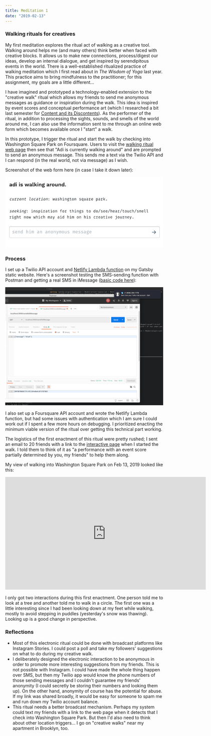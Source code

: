 ```yaml
---
title: Meditation 1
date: "2019-02-13"
---
```


### Walking rituals for creatives

My first meditation explores the ritual act of walking as a creative tool. Walking around helps me (and many others) think better when faced with creative blocks. It allows us to make new connections, process/digest our ideas, develop an internal dialogue, and get inspired by serendipitous events in the world. There is a well-established ritualized practice of walking meditation which I first read about in _The Wisdom of Yoga_ last year. This practice aims to bring mindfulness to the practitioner; for this assignment, my goals are a little different...

I have imagined and prototyped a technology-enabled extension to the "creative walk" ritual which allows my friends to send me anonymous messages as guidance or inspiration during the walk. This idea is inspired by event scores and conceptual performance art (which I researched a bit last semester for [Content and its Discontents](../../content-and-its-discontents/ar-study)). As the performer of the ritual, in addition to processing the sights, sounds, and smells of the world around me, I can also use the information sent to me through an online web form which becomes available once I "start" a walk.

In this prototype, I trigger the ritual and start the walk by checking into Washington Square Park on Foursquare. Users to visit the [walking ritual web page](/projects/electronic-rituals/walking-ritual) then see that "Adi is currently walking around" and are prompted to send an anonymous message. This sends me a text via the Twilio API and I can respond (in the real world, not via message) as I wish.

Screenshot of the web form here (in case I take it down later):

![screenshot](meditation-1-screenshot.png)

### Process

I set up a Twilio API account and [Netlify Lambda function](https://www.netlify.com/docs/functions/) on my Gatsby static website. Here's a screenshot testing the SMS-sending function with Postman and getting a real SMS in iMessage ([basic code here](https://github.com/adidahiya/website/blob/a657573607e6532ccf3c6d9be6d03feecb7eb687/server/functions/sendAdiMessage.js)):

![process-1](meditation-1-process-1.png)

I also set up a Foursquare API account and wrote the Netlify Lambda function, but had some issues with authentication which I am sure I could work out if I spent a few more hours on debugging. I prioritized enacting the minimum viable version of the ritual over getting this technical part working.

The logistics of the first enactment of this ritual were pretty rushed; I sent an email to 20 friends with a link to the [interactive page](/projects/electronic-rituals/walking-ritual) when I started the walk. I told them to think of it as "a performance with an event score partially determined by you, my friends" to help them along.

My view of walking into Washington Square Park on Feb 13, 2019 looked like this:

<iframe src="https://player.vimeo.com/video/317114111?loop=1&title=0&byline=0&portrait=0" width="640" height="360" frameborder="0" webkitallowfullscreen mozallowfullscreen allowfullscreen></iframe>

I only got two interactions during this first enactment. One person told me to look at a tree and another told me to walk in a circle. The first one was a little interesting since I had been looking down at my feet while walking, mostly to avoid stepping in puddles (yesterday's snow was thawing). Looking up is a good change in perspective.

### Reflections

- Most of this electronic ritual could be done with broadcast platforms like Instagram Stories. I could post a poll and take my followers' suggestions on what to do during my creative walk.
- I deliberately designed the electronic interaction to be anonymous in order to promote more interesting suggestions from my friends. This is not possible with Instagram. I could have made the whole thing happen over SMS, but then my Twilio app would know the phone numbers of those sending messages and I couldn't guarantee my friends' anonymity (I could secretly be storing their numbers and looking them up). On the other hand, anonymity of course has the potential for abuse. If my link was shared broadly, it would be easy for someone to spam me and run down my Twilio account balance.
- This ritual needs a better broadcast mechanism. Perhaps my system could text my friends with a link to the web page when it detects that I check into Washington Square Park. But then I'd also need to think about other location triggers... I go on "creative walks" near my apartment in Brooklyn, too.
